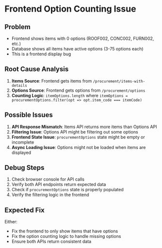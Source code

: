 # Frontend Option Counting Issue

## Problem
- Frontend shows items with 0 options (ROOF002, CONC002, FURN002, etc.)
- Database shows all items have active options (3-75 options each)
- This is a frontend display bug

## Root Cause Analysis
1. **Items Source**: Frontend gets items from `/procurement/items-with-details`
2. **Options Source**: Frontend gets options from `/procurement/options` 
3. **Counting Logic**: `itemOptions.length` where `itemOptions = procurementOptions.filter(opt => opt.item_code === itemCode)`

## Possible Issues
1. **API Response Mismatch**: Items API returns more items than Options API
2. **Filtering Issue**: Options API might be filtering out some options
3. **Frontend State Issue**: `procurementOptions` state might be empty or incomplete
4. **Async Loading Issue**: Options might not be loaded when items are displayed

## Debug Steps
1. Check browser console for API calls
2. Verify both API endpoints return expected data
3. Check if `procurementOptions` state is properly populated
4. Verify the filtering logic in the frontend

## Expected Fix
Either:
- Fix the frontend to only show items that have options
- Fix the option counting logic to handle missing options
- Ensure both APIs return consistent data
